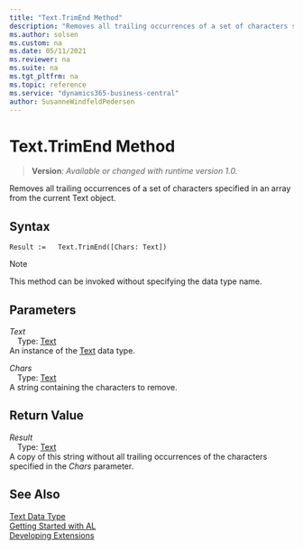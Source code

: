 ```yaml
---
title: "Text.TrimEnd Method"
description: "Removes all trailing occurrences of a set of characters specified in an array from the current Text object."
ms.author: solsen
ms.custom: na
ms.date: 05/11/2021
ms.reviewer: na
ms.suite: na
ms.tgt_pltfrm: na
ms.topic: reference
ms.service: "dynamics365-business-central"
author: SusanneWindfeldPedersen
---
```

[//]: # (START>DO_NOT_EDIT)
[//]: # (IMPORTANT:Do not edit any of the content between here and the END>DO_NOT_EDIT.)
[//]: # (Any modifications should be made in the .xml files in the ModernDev repo.)
# Text.TrimEnd Method
> **Version**: _Available or changed with runtime version 1.0._

Removes all trailing occurrences of a set of characters specified in an array from the current Text object.


## Syntax
```
Result :=   Text.TrimEnd([Chars: Text])
```
> [!NOTE]
> This method can be invoked without specifying the data type name.
## Parameters
*Text*  
&emsp;Type: [Text](text-data-type.md)  
An instance of the [Text](text-data-type.md) data type.

*Chars*  
&emsp;Type: [Text](text-data-type.md)  
A string containing the characters to remove.  


## Return Value
*Result*  
&emsp;Type: [Text](text-data-type.md)  
A copy of this string without all trailing occurrences of the characters specified in the *Chars* parameter.


[//]: # (IMPORTANT: END>DO_NOT_EDIT)
## See Also
[Text Data Type](text-data-type.md)  
[Getting Started with AL](../../devenv-get-started.md)  
[Developing Extensions](../../devenv-dev-overview.md)